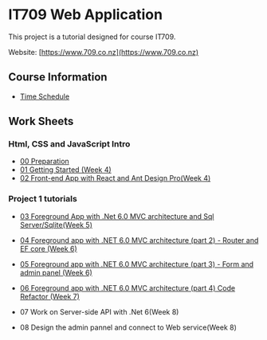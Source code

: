 # IT709 Web Application

This project is a tutorial designed for course IT709.

Website: [https://www.709.co.nz](https://www.709.co.nz)

## Course Information

- [Time Schedule](docs/TIMESCHEDULE.md)

## Work Sheets

### Html, CSS and JavaScript Intro

- [00 Preparation](docs/Tutorials/00_preparation.md)
- [01 Getting Started (Week 4)](docs/Tutorials/01_getting_started.md)
- [02 Front-end App with React and Ant Design Pro(Week 4)](docs/Tutorials/02_frontend_with_react_antd_pro.md)

### Project 1 tutorials

- [03 Foreground App with .Net 6.0 MVC architecture and Sql Server/Sqlite(Week 5)](docs/Tutorials/03_foreground_app_with_net_6_mvc_architecture_and_sql_server_sqlite.md)
- [04 Foreground app with .NET 6.0 MVC architecture (part 2) - Router and EF core (Week 6)](docs/Tutorials/04_foreground_app_with_net_6_mvc_architecture_router_ef_core.md)
- [05 Foreground app with .NET 6.0 MVC architecture (part 3) - Form and admin panel (Week 6)](docs/Tutorials/05_foreground_app_with_net_6_mvc_architecture_form.md)
- [06 Foreground app with .NET 6.0 MVC architecture (part 4) Code Refactor (Week 7)](docs/Tutorials/06_foreground_app_with_net_6_mvc_architecture_code_refactor.md)
  
- 07 Work on Server-side API with .Net 6(Week 8)
- 08 Design the admin pannel and connect to Web service(Week 8)
